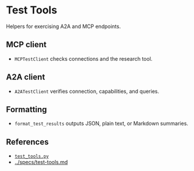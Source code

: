 # Test Tools

Helpers for exercising A2A and MCP endpoints.

## MCP client
- `MCPTestClient` checks connections and the research tool.

## A2A client
- `A2ATestClient` verifies connection, capabilities, and queries.

## Formatting
- `format_test_results` outputs JSON, plain text, or Markdown summaries.

## References
- [`test_tools.py`](../../src/autoresearch/test_tools.py)
- [../specs/test-tools.md](../specs/test-tools.md)
